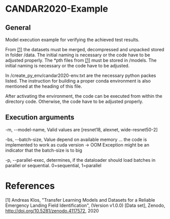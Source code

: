 # CANDAR2020-Example

## General

Model execution example for verifying the achieved test results.

From [[1]](http://doi.org/10.5281/zenodo.4117572) the datasets must be merged, decompressed and unpacked stored in folder /data. The initial naming is necessary or the code have to be adjusted properly.
The \*pth files from [[1]](http://doi.org/10.5281/zenodo.4117572) must be stored in /models. The initial naming is necessary or the code have to be adjusted.

In /create_py_env/candar2020-env.txt are the necessary python packes listed. The instruction for building a proper conda environment is also mentioned at the heading of this file.

After activating the environment, the code can be executed from within the directory code. Otherwise, the code have to be adjusted properly. 

## Execution arguments

-m, --model-name, Valid values are [resnet18, alexnet, wide-resnet50-2]

-bs, --batch-size, Value depend on available memory ... the code is implemented to work as cuda version -> OOM Exception might be an indicator that the batch-size is to big

-p, --parallel-exec, determines, if the dataloader should load batches in parallel or sequential. 0=sequential, 1=parallel


# References
[1] Andreas Klos, "Transfer Learning Models and Datasets for a Reliable Emergency Landing Field Identification", (Version v1.0.0) [Data set], Zenodo, http://doi.org/10.5281/zenodo.4117572, 2020
